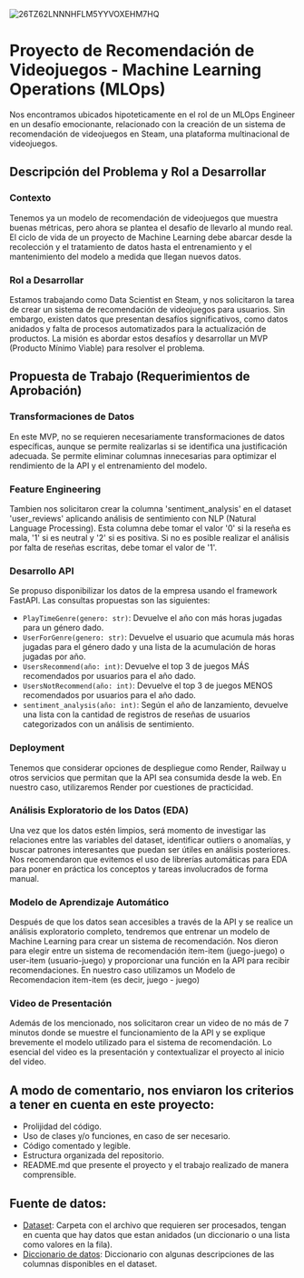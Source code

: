![26TZ62LNNNHFLM5YYVOXEHM7HQ](https://github.com/lucasj23/Proyecto_ML/assets/131183621/43b0b67d-eb84-4eb3-9c0c-e17919c1b83f)


# Proyecto de Recomendación de Videojuegos - Machine Learning Operations (MLOps)

Nos encontramos ubicados hipoteticamente en el rol de un MLOps Engineer en un desafío emocionante, relacionado con la creación de un sistema de recomendación de videojuegos en Steam, una plataforma multinacional de videojuegos.

## Descripción del Problema y Rol a Desarrollar

### Contexto
Tenemos ya un modelo de recomendación de videojuegos que muestra buenas métricas, pero ahora se plantea el desafío de llevarlo al mundo real. El ciclo de vida de un proyecto de Machine Learning debe abarcar desde la recolección y el tratamiento de datos hasta el entrenamiento y el mantenimiento del modelo a medida que llegan nuevos datos.

### Rol a Desarrollar
Estamos trabajando como Data Scientist en Steam, y nos solicitaron la tarea de crear un sistema de recomendación de videojuegos para usuarios. Sin embargo, existen datos que presentan desafíos significativos, como datos anidados y falta de procesos automatizados para la actualización de productos. La misión es abordar estos desafíos y desarrollar un MVP (Producto Mínimo Viable) para resolver el problema.

## Propuesta de Trabajo (Requerimientos de Aprobación)

### Transformaciones de Datos
En este MVP, no se requieren necesariamente transformaciones de datos específicas, aunque se permite realizarlas si se identifica una justificación adecuada. Se permite eliminar columnas innecesarias para optimizar el rendimiento de la API y el entrenamiento del modelo.

### Feature Engineering
Tambien nos solicitaron crear la columna 'sentiment_analysis' en el dataset 'user_reviews' aplicando análisis de sentimiento con NLP (Natural Language Processing). Esta columna debe tomar el valor '0' si la reseña es mala, '1' si es neutral y '2' si es positiva. Si no es posible realizar el análisis por falta de reseñas escritas, debe tomar el valor de '1'.

### Desarrollo API
Se propuso disponibilizar los datos de la empresa usando el framework FastAPI. Las consultas propuestas son las siguientes:

- `PlayTimeGenre(genero: str)`: Devuelve el año con más horas jugadas para un género dado.
- `UserForGenre(genero: str)`: Devuelve el usuario que acumula más horas jugadas para el género dado y una lista de la acumulación de horas jugadas por año.
- `UsersRecommend(año: int)`: Devuelve el top 3 de juegos MÁS recomendados por usuarios para el año dado.
- `UsersNotRecommend(año: int)`: Devuelve el top 3 de juegos MENOS recomendados por usuarios para el año dado.
- `sentiment_analysis(año: int)`: Según el año de lanzamiento, devuelve una lista con la cantidad de registros de reseñas de usuarios categorizados con un análisis de sentimiento.

### Deployment
Tenemos que considerar opciones de despliegue como Render, Railway u otros servicios que permitan que la API sea consumida desde la web. En nuestro caso, utilizaremos Render por cuestiones de practicidad.

### Análisis Exploratorio de los Datos (EDA)
Una vez que los datos estén limpios, será momento de investigar las relaciones entre las variables del dataset, identificar outliers o anomalías, y buscar patrones interesantes que puedan ser útiles en análisis posteriores. Nos recomendaron que evitemos el uso de librerías automáticas para EDA para poner en práctica los conceptos y tareas involucrados de forma manual.

### Modelo de Aprendizaje Automático
Después de que los datos sean accesibles a través de la API y se realice un análisis exploratorio completo, tendremos que entrenar un modelo de Machine Learning para crear un sistema de recomendación. Nos dieron para elegir entre un sistema de recomendación item-item (juego-juego) o user-item (usuario-juego) y proporcionar una función en la API para recibir recomendaciones.
En nuestro caso utilizamos un Modelo de Recomendacion item-item (es decir, juego - juego)

### Video de Presentación
Además de los mencionado, nos solicitaron crear un video de no más de 7 minutos donde se muestre el funcionamiento de la API y se explique brevemente el modelo utilizado para el sistema de recomendación. Lo esencial del video es la presentación y contextualizar el proyecto al inicio del video.

## A modo de comentario, nos enviaron los criterios a tener en cuenta en este proyecto: 

- Prolijidad del código.
- Uso de clases y/o funciones, en caso de ser necesario.
- Código comentado y legible.
- Estructura organizada del repositorio.
- README.md que presente el proyecto y el trabajo realizado de manera comprensible.

## Fuente de datos:
- [Dataset](https://drive.google.com/drive/folders/1HqBG2-sUkz_R3h1dZU5F2uAzpRn7BSpj): Carpeta con el archivo que requieren ser procesados, tengan en cuenta que hay datos que estan anidados (un diccionario o una lista como valores en la fila).
- [Diccionario de datos](https://docs.google.com/spreadsheets/d/1-t9HLzLHIGXvliq56UE_gMaWBVTPfrlTf2D9uAtLGrk/edit#gid=0): Diccionario con algunas descripciones de las columnas disponibles en el dataset.
